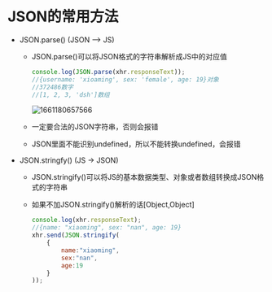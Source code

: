 # JSON的常用方法

* JSON.parse()  (JSON  -->  JS)

  * JSON.parse()可以将JSON格式的字符串解析成JS中的对应值

    ```js
    console.log(JSON.parse(xhr.responseText));
    //{username: 'xioaming', sex: 'female', age: 19}对象
    //372486数字
    //[1, 2, 3, 'dsh']数组
    ```

    ![1661180657566](C:\Users\Administrator\AppData\Roaming\Typora\typora-user-images\1661180657566.png)

  * 一定要合法的JSON字符串，否则会报错

  * JSON里面不能识别undefined，所以不能转换undefined，会报错

* JSON.stringfy()   (JS  ->  JSON)

  * JSON.stringify()可以将JS的基本数据类型、对象或者数组转换成JSON格式的字符串

  * 如果不加JSON.stringify()解析的话[Object,Object]

    ```js
    console.log(xhr.responseText);
    //{name: "xiaoming", sex: "nan", age: 19}
    xhr.send(JSON.stringify(
        {
            name:"xiaoming",
            sex:"nan",
            age:19
        }
    ));
    ```

    